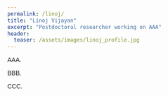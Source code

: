 ```yaml
---
permalink: /linoj/
title: "Linoj Vijayan"
excerpt: "Postdoctoral researcher working on AAA"
header:
  teaser: /assets/images/linoj_profile.jpg
---
```


<p style="font-family:arial">
AAA.
</p>
<p style="font-family:arial">
BBB.
</p>
<p style="font-family:arial">
CCC.
</p>


